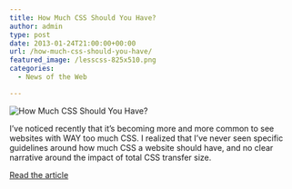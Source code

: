 ```yaml
---
title: How Much CSS Should You Have?
author: admin
type: post
date: 2013-01-24T21:00:00+00:00
url: /how-much-css-should-you-have/
featured_image: /lesscss-825x510.png
categories:
  - News of the Web

---
```

<img src="https://i2.wp.com/3.bp.blogspot.com/-vn5eXyy-ZAE/UP8kXZAlMgI/AAAAAAAABtA/iX49jq275WI/s1600/lesscss.png?w=700" alt="How Much CSS Should You Have?" data-recalc-dims="1" />

I&#8217;ve noticed recently that it&#8217;s becoming more and more common to see websites with WAY too much CSS. I realized that I&#8217;ve never seen specific guidelines around how much CSS a website should have, and no clear narrative around the impact of total CSS transfer size.

<a href="http://www.jonathanklein.net/2013/01/how-much-css-should-you-have.html" title="How Much CSS Should You Have?" target="_blank">Read the article</a>